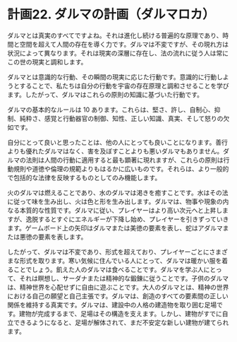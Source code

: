 # 計画22. ダルマの計画（ダルマロカ）

ダルマとは真実のすべてですよね。それは進化し続ける普遍的な原理であり、時間と空間を超えて人間の存在を導く力です。ダルマは不変ですが、その現れ方は状況によって異なります。それは現実の深層に存在し、法の流れに従う人は常にこの世の現実と調和します。

ダルマとは意識的な行動、その瞬間の現実に応じた行動です。意識的に行動しようとすることで、私たちは自分の行動を宇宙の存在原理と調和させることを学びます。したがって、ダルマはこれらの原則の知識に基づいた行動です。

ダルマの基本的なルールは 10 あります。これらは、堅さ、許し、自制心、抑制、純粋さ、感覚と行動器官の制御、知性、正しい知識、真実、そして怒りの欠如です。

自分にとって良いと思ったことは、他の人にとっても良いことになります。善行よりも優れたダルマはなく、害を及ぼすことよりも悪いダルマもありません。ダルマの法則は人間の行動に適用すると最も顕著に現れますが、これらの原則は行動規則や道徳や倫理の規範よりもはるかに広いものです。それらは、より一般的で包括的な法律を反映するものとしてのみ機能します。

火のダルマは燃えることであり、水のダルマは渇きを癒すことです。水はその法に従って味を生み出し、火は色と形を生み出します。ダルマは、物事や現象の内なる本質的な性質です。ダルマに従い、プレイヤーはより高い次元へと上昇しますが、逸脱するとすぐにエネルギーが下降し始め、プレイヤーを引きずっていきます。ゲームボード上の矢印はダルマまたは美徳の要素を表し、蛇はアダルマまたは悪徳の要素を表します。

したがって、ダルマは不変であり、形式を超えており、プレイヤーごとにさまざまな形式を取ります。寒い気候に住んでいる人にとって、ダルマは暖かい服を着ることでしょう。飢えた人のダルマは食べることです。ダルマを学ぶ人にとって、それは瞑想し、サーダナまたは精神的な鍛錬に従うことです。子供のダルマは、精神世界を心配せずに自由に遊ぶことです。大人のダルマとは、精神の世界における自己の願望と自己主張です。ダルマは、創造のすべての要素間の正しい関係を維持する真実です。ダルマは、建設中の人格の建造物を取り囲む足場です。建物が完成するまで、足場はその構造を支えます。しかし、建物がすでに自立できるようになると、足場が解体されて、まだ不安定な新しい建物が建てられます。
